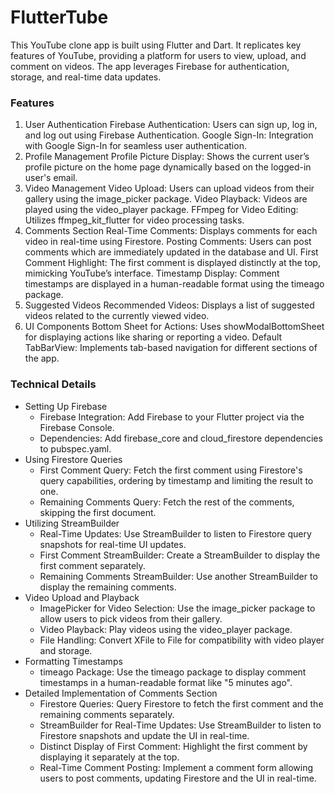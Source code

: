# FlutterTube
This YouTube clone app is built using Flutter and Dart. It replicates key features of YouTube, providing a platform for users to view, upload, and comment on videos. The app leverages Firebase for authentication, storage, and real-time data updates.

### Features
1. User Authentication
Firebase Authentication: Users can sign up, log in, and log out using Firebase Authentication.
Google Sign-In: Integration with Google Sign-In for seamless user authentication.
2. Profile Management
Profile Picture Display: Shows the current user’s profile picture on the home page dynamically based on the logged-in user's email.
3. Video Management
Video Upload: Users can upload videos from their gallery using the image_picker package.
Video Playback: Videos are played using the video_player package.
FFmpeg for Video Editing: Utilizes ffmpeg_kit_flutter for video processing tasks.
4. Comments Section
Real-Time Comments: Displays comments for each video in real-time using Firestore.
Posting Comments: Users can post comments which are immediately updated in the database and UI.
First Comment Highlight: The first comment is displayed distinctly at the top, mimicking YouTube’s interface.
Timestamp Display: Comment timestamps are displayed in a human-readable format using the timeago package.
5. Suggested Videos
Recommended Videos: Displays a list of suggested videos related to the currently viewed video.
6. UI Components
Bottom Sheet for Actions: Uses showModalBottomSheet for displaying actions like sharing or reporting a video.
Default TabBarView: Implements tab-based navigation for different sections of the app.
### Technical Details
 - Setting Up Firebase
   - Firebase Integration: Add Firebase to your Flutter project via the Firebase Console.
   - Dependencies: Add firebase_core and cloud_firestore dependencies to pubspec.yaml.
 - Using Firestore Queries
    - First Comment Query: Fetch the first comment using Firestore's query capabilities, ordering by timestamp and limiting the result to one.
    - Remaining Comments Query: Fetch the rest of the comments, skipping the first document.
- Utilizing StreamBuilder
   - Real-Time Updates: Use StreamBuilder to listen to Firestore query snapshots for real-time UI updates.
   - First Comment StreamBuilder: Create a StreamBuilder to display the first comment separately.
   - Remaining Comments StreamBuilder: Use another StreamBuilder to display the remaining comments.
- Video Upload and Playback
  - ImagePicker for Video Selection: Use the image_picker package to allow users to pick videos from their gallery.
  - Video Playback: Play videos using the video_player package.
  - File Handling: Convert XFile to File for compatibility with video player and storage.
- Formatting Timestamps
  - timeago Package: Use the timeago package to display comment timestamps in a human-readable format like "5 minutes ago".
- Detailed Implementation of Comments Section
  - Firestore Queries: Query Firestore to fetch the first comment and the remaining comments separately.
  - StreamBuilder for Real-Time Updates: Use StreamBuilder to listen to Firestore snapshots and update the UI in real-time.
  - Distinct Display of First Comment: Highlight the first comment by displaying it separately at the top.
  - Real-Time Comment Posting: Implement a comment form allowing users to post comments, updating Firestore and the UI in real-time.
